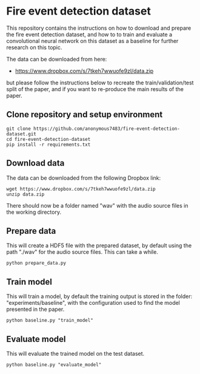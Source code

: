 # Fire event detection dataset
This repository contains the instructions on how to download and prepare the fire event detection dataset, and how to to train and evaluate a convolutional neural network on this dataset as a baseline for further research on this topic.

The data can be downloaded from here:
- https://www.dropbox.com/s/7tkeh7wwuofe9zl/data.zip

but please follow the instructions below to recreate the train/validation/test split of the paper, and if you want to re-produce the main results of the paper.

## Clone repository and setup environment

    git clone https://github.com/anonymous7483/fire-event-detection-dataset.git
    cd fire-event-detection-dataset
    pip install -r requirements.txt

## Download data
The data can be downloaded from the following Dropbox link:

    wget https://www.dropbox.com/s/7tkeh7wwuofe9zl/data.zip
    unzip data.zip
    
There should now be a folder named "wav" with the audio source files in the working directory.

## Prepare data
This will create a HDF5 file with the prepared dataset, by default using the path "./wav" for the audio source files. This can take a while.

    python prepare_data.py

## Train model
This will train a model, by default the training output is stored in the folder: "experiments/baseline", with the configuration used to find the model presented in the paper.

    python baseline.py "train_model"

## Evaluate model
This will evaluate the trained model on the test dataset.

    python baseline.py "evaluate_model"
